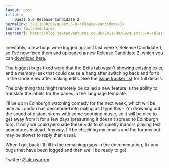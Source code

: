 ```yaml
---
layout: post
title: >
    Quest 5.0 Release Candidate 2
permalink: /2011/08/09/quest-5-0-release-candidate-2/
source: textadventures
sourceUrl: http://blog.textadventures.co.uk/2011/08/09/quest-5-0-release-candidate-2/
---
```

Inevitably, a few bugs were logged against last week's Release Candidate 1, so I've now fixed them and uploaded a new Release Candidate 2, which you can <a title="Download Quest" href="http://www.textadventures.co.uk/quest/download/">download here</a>.

The biggest bugs fixed were that the Exits tab wasn't showing existing exits, and a memory leak that could cause a hang after switching back and forth in the Code View after making edits. See the <a href="http://quest.codeplex.com/workitem/list/advanced?keyword=&amp;status=Closed&amp;type=All&amp;priority=All&amp;release=Quest%205.0%20Release%20Candidate%202&amp;assignedTo=All&amp;component=All&amp;sortField=Id&amp;sortDirection=Ascending&amp;page=0">issue tracker list</a> for full details.

The only thing that might remotely be called a new feature is the ability to translate the labels for the panes in the language template.

I'll be up in Edinburgh watching comedy for the next week, which will be nice as London has descended into rioting as I type this - I'm drowning out the sound of distant sirens with some soothing music, so it will be nice to get away from it for a few days (presuming it doesn't spread to Edinburgh too). If only we could persuade these kids to sit quietly indoors playing text adventures instead. Anyway, I'll be checking my emails and the forums but may be slower to reply than usual.

When I get back I'll fill in the remaining gaps in the documentation, fix any bugs that have been logged and then we'll be ready to go!

Twitter: <a href="http://twitter.com/alexwarren">@alexwarren</a>